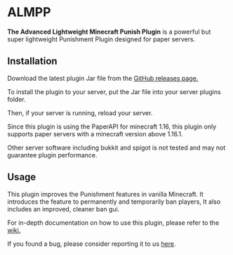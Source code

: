 # ALMPP

**The Advanced Lightweight Minecraft Punish Plugin** is a powerful but super lightweight Punishment Plugin designed for paper servers.

## Installation

Download the latest plugin Jar file from the [GitHub releases page.](https://github.com/Coadon/ALMPP/releases)

To install the plugin to your server, put the Jar file into your server plugins folder.

Then, if your server is running, reload your server.

Since this plugin is using the PaperAPI for minecraft 1.16, this plugin only supports paper servers with a minecraft version above 1.16.1.

Other server software including bukkit and spigot is not tested and may not guarantee plugin performance.

## Usage

This plugin improves the Punishment features in vanilla Minecraft. It introduces the feature to permanently and temporarily ban players,
It also includes an improved, cleaner ban gui.

For in-depth documentation on how to use this plugin, please refer to the [wiki.](https://github.com/Coadon/ALMPP/wiki)

If you found a bug, please consider reporting it to us [here](https://github.com/Coadon/ALMPP/issues/new/choose).
